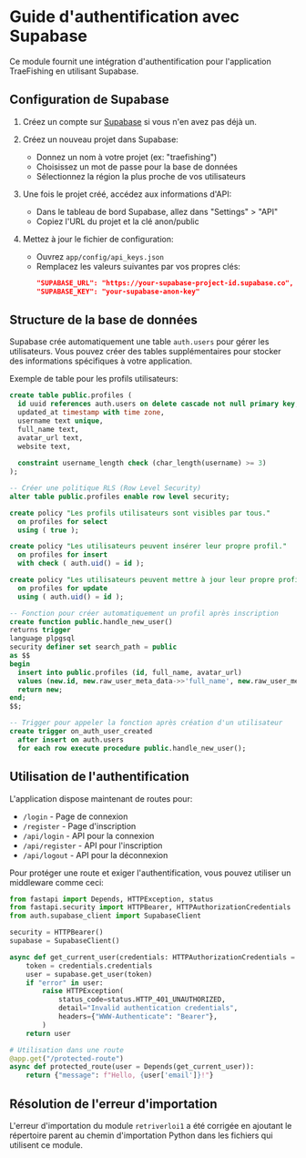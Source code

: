 # Guide d'authentification avec Supabase

Ce module fournit une intégration d'authentification pour l'application TraeFishing en utilisant Supabase.

## Configuration de Supabase

1. Créez un compte sur [Supabase](https://supabase.com/) si vous n'en avez pas déjà un.

2. Créez un nouveau projet dans Supabase:
   - Donnez un nom à votre projet (ex: "traefishing")
   - Choisissez un mot de passe pour la base de données
   - Sélectionnez la région la plus proche de vos utilisateurs

3. Une fois le projet créé, accédez aux informations d'API:
   - Dans le tableau de bord Supabase, allez dans "Settings" > "API"
   - Copiez l'URL du projet et la clé anon/public

4. Mettez à jour le fichier de configuration:
   - Ouvrez `app/config/api_keys.json`
   - Remplacez les valeurs suivantes par vos propres clés:
     ```json
     "SUPABASE_URL": "https://your-supabase-project-id.supabase.co",
     "SUPABASE_KEY": "your-supabase-anon-key"
     ```

## Structure de la base de données

Supabase crée automatiquement une table `auth.users` pour gérer les utilisateurs. Vous pouvez créer des tables supplémentaires pour stocker des informations spécifiques à votre application.

Exemple de table pour les profils utilisateurs:

```sql
create table public.profiles (
  id uuid references auth.users on delete cascade not null primary key,
  updated_at timestamp with time zone,
  username text unique,
  full_name text,
  avatar_url text,
  website text,
  
  constraint username_length check (char_length(username) >= 3)
);

-- Créer une politique RLS (Row Level Security)
alter table public.profiles enable row level security;

create policy "Les profils utilisateurs sont visibles par tous."
  on profiles for select
  using ( true );

create policy "Les utilisateurs peuvent insérer leur propre profil."
  on profiles for insert
  with check ( auth.uid() = id );

create policy "Les utilisateurs peuvent mettre à jour leur propre profil."
  on profiles for update
  using ( auth.uid() = id );

-- Fonction pour créer automatiquement un profil après inscription
create function public.handle_new_user()
returns trigger
language plpgsql
security definer set search_path = public
as $$
begin
  insert into public.profiles (id, full_name, avatar_url)
  values (new.id, new.raw_user_meta_data->>'full_name', new.raw_user_meta_data->>'avatar_url');
  return new;
end;
$$;

-- Trigger pour appeler la fonction après création d'un utilisateur
create trigger on_auth_user_created
  after insert on auth.users
  for each row execute procedure public.handle_new_user();
```

## Utilisation de l'authentification

L'application dispose maintenant de routes pour:

- `/login` - Page de connexion
- `/register` - Page d'inscription
- `/api/login` - API pour la connexion
- `/api/register` - API pour l'inscription
- `/api/logout` - API pour la déconnexion

Pour protéger une route et exiger l'authentification, vous pouvez utiliser un middleware comme ceci:

```python
from fastapi import Depends, HTTPException, status
from fastapi.security import HTTPBearer, HTTPAuthorizationCredentials
from auth.supabase_client import SupabaseClient

security = HTTPBearer()
supabase = SupabaseClient()

async def get_current_user(credentials: HTTPAuthorizationCredentials = Depends(security)):
    token = credentials.credentials
    user = supabase.get_user(token)
    if "error" in user:
        raise HTTPException(
            status_code=status.HTTP_401_UNAUTHORIZED,
            detail="Invalid authentication credentials",
            headers={"WWW-Authenticate": "Bearer"},
        )
    return user

# Utilisation dans une route
@app.get("/protected-route")
async def protected_route(user = Depends(get_current_user)):
    return {"message": f"Hello, {user['email']}!"}
```

## Résolution de l'erreur d'importation

L'erreur d'importation du module `retriverloi1` a été corrigée en ajoutant le répertoire parent au chemin d'importation Python dans les fichiers qui utilisent ce module.